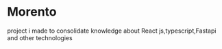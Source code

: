 # Morento
project i made  to consolidate knowledge about React js,typescript,Fastapi and other technologies

